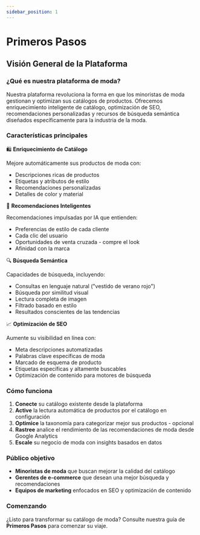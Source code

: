 ```yaml
---
sidebar_position: 1
---
```


# Primeros Pasos

## Visión General de la Plataforma

### ¿Qué es nuestra plataforma de moda?

Nuestra plataforma revoluciona la forma en que los minoristas de moda gestionan y optimizan sus catálogos de productos. Ofrecemos enriquecimiento inteligente de catálogo, optimización de SEO, recomendaciones personalizadas y recursos de búsqueda semántica diseñados específicamente para la industria de la moda.

### Características principales

🛍️ **Enriquecimiento de Catálogo**

Mejore automáticamente sus productos de moda con:
* Descripciones ricas de productos
* Etiquetas y atributos de estilo
* Recomendaciones personalizadas
* Detalles de color y material

🎯 **Recomendaciones Inteligentes**

Recomendaciones impulsadas por IA que entienden:
* Preferencias de estilo de cada cliente
* Cada clic del usuario
* Oportunidades de venta cruzada - compre el look
* Afinidad con la marca

🔍 **Búsqueda Semántica**

Capacidades de búsqueda, incluyendo:
* Consultas en lenguaje natural ("vestido de verano rojo")
* Búsqueda por similitud visual
* Lectura completa de imagen
* Filtrado basado en estilo
* Resultados conscientes de las tendencias

📈 **Optimización de SEO**

Aumente su visibilidad en línea con:
* Meta descripciones automatizadas
* Palabras clave específicas de moda
* Marcado de esquema de producto
* Etiquetas específicas y altamente buscables
* Optimización de contenido para motores de búsqueda

### Cómo funciona

1.  **Conecte** su catálogo existente desde la plataforma
2.  **Active** la lectura automática de productos por el catálogo en configuración
3.  **Optimice** la taxonomía para categorizar mejor sus productos - opcional
4.  **Rastree** analice el rendimiento de las recomendaciones de moda desde Google Analytics
5.  **Escale** su negocio de moda con insights basados en datos

### Público objetivo

* **Minoristas de moda** que buscan mejorar la calidad del catálogo
* **Gerentes de e-commerce** que desean una mejor búsqueda y recomendaciones
* **Equipos de marketing** enfocados en SEO y optimización de contenido

### Comenzando

¿Listo para transformar su catálogo de moda? Consulte nuestra guía de **Primeros Pasos** para comenzar su viaje.